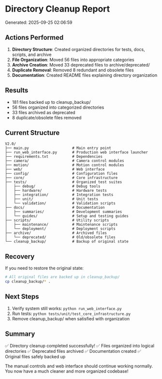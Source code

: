 # Directory Cleanup Report
Generated: 2025-09-25 02:06:59

## Actions Performed

1. **Directory Structure**: Created organized directories for tests, docs, scripts, and archive
2. **File Organization**: Moved 56 files into appropriate categories
3. **Archive Creation**: Moved 33 deprecated files to archive/deprecated/  
4. **Duplicate Removal**: Removed 8 redundant and obsolete files
5. **Documentation**: Created README files explaining directory organization

## Results

- 181 files backed up to cleanup_backup/
- 56 files organized into categorized directories
- 33 files archived as deprecated
- 8 duplicate/obsolete files removed

## Current Structure

```
V2.0/
├── main.py                    # Main entry point
├── run_web_interface.py       # Production web interface launcher
├── requirements.txt           # Dependencies
├── camera/                    # Camera control modules
├── motion/                    # Motion control modules  
├── web/                       # Web interface
├── config/                    # Configuration files
├── core/                      # Core infrastructure
├── tests/                     # Organized test suites
│   ├── debug/                 # Debug tools
│   ├── hardware/              # Hardware tests
│   ├── integration/           # Integration tests
│   ├── unit/                  # Unit tests
│   └── validation/            # Validation scripts
├── docs/                      # Documentation
│   ├── summaries/             # Development summaries
│   └── guides/                # Setup and testing guides
├── scripts/                   # Utility scripts
│   ├── maintenance/           # Maintenance scripts
│   └── deployment/            # Deployment scripts
├── archive/                   # Archived files
│   └── deprecated/            # Old/obsolete files
└── cleanup_backup/            # Backup of original state
```

## Recovery

If you need to restore the original state:
```bash
# All original files are backed up in cleanup_backup/
cp cleanup_backup/* .
```

## Next Steps

1. Verify system still works: `python run_web_interface.py`
2. Run tests: `python tests/unit/test_core_infrastructure.py`
3. Remove cleanup_backup/ when satisfied with organization

## Summary

✅ Directory cleanup completed successfully!
✅ Files organized into logical directories
✅ Deprecated files archived
✅ Documentation created
✅ Original files safely backed up

The manual controls and web interface should continue working normally.
You now have a much cleaner and more organized codebase!
